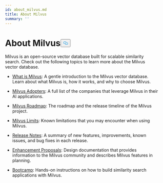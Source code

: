 ```yaml
---
id: about_milvus.md
title: About Milvus
summary: ''
---
```

<h1 id="About-Milvus" class="common-anchor-header">About Milvus<button data-href="#About-Milvus" class="anchor-icon" translate="no">
      <svg translate="no"
        aria-hidden="true"
        focusable="false"
        height="20"
        version="1.1"
        viewBox="0 0 16 16"
        width="16"
      >
        <path
          fill="#0092E4"
          fill-rule="evenodd"
          d="M4 9h1v1H4c-1.5 0-3-1.69-3-3.5S2.55 3 4 3h4c1.45 0 3 1.69 3 3.5 0 1.41-.91 2.72-2 3.25V8.59c.58-.45 1-1.27 1-2.09C10 5.22 8.98 4 8 4H4c-.98 0-2 1.22-2 2.5S3 9 4 9zm9-3h-1v1h1c1 0 2 1.22 2 2.5S13.98 12 13 12H9c-.98 0-2-1.22-2-2.5 0-.83.42-1.64 1-2.09V6.25c-1.09.53-2 1.84-2 3.25C6 11.31 7.55 13 9 13h4c1.45 0 3-1.69 3-3.5S14.5 6 13 6z"
        ></path>
      </svg>
    </button></h1><p>Milvus is an open-source vector database built for scalable similarity search. Check out the following topics to learn more about the Milvus vector database.</p>
<ul>
<li><p><a href="/docs/pt/overview.md">What is Milvus</a>: A gentle introduction to the Milvus vector database. Learn about what Milvus is, how it works, and why to choose Milvus.</p></li>
<li><p><a href="/docs/pt/milvus_adopters.md">Milvus Adopters</a>: A full list of the companies that leverage Milvus in their AI applications.</p></li>
<li><p><a href="https://wiki.lfaidata.foundation/display/MIL/Milvus+2.X+Roadmap+and+Time+schedule">Milvus Roadmap</a>: The roadmap and the release timeline of the Milvus project.</p></li>
<li><p><a href="/docs/pt/limitations.md">Milvus Limits</a>: Known limitations that you may encounter when using Milvus.</p></li>
<li><p><a href="/docs/pt/release_notes.md">Release Notes</a>: A summary of new features, improvements, known issues, and bug fixes in each release.</p></li>
<li><p><a href="https://wiki.lfaidata.foundation/pages/viewpage.action?pageId=43287103">Enhancement Proposals</a>: Design documentation that provides information to the Milvus community and describes Milvus features in planning.</p></li>
<li><p><a href="https://milvus.io/bootcamp">Bootcamp</a>: Hands-on instructions on how to build similarity search applications with Milvus.</p></li>
</ul>
